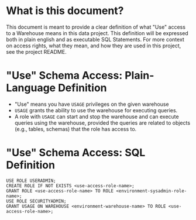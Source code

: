# What is this document? 

This document is meant to provide a clear definition of what "Use" access to a Warehouse means in this data project. This definition will be expressed both in plain english and as executable SQL Statements. For more context on access rights, what they mean, and how they are used in this project, see the project README.

# "Use" Schema Access: Plain-Language Definition

- "Use" means you have `USAGE` privileges on the given warehouse
- `USAGE` grants the ability to use the warehouse for executing queries.
- A role with `USAGE` can start and stop the warehouse and can execute queries using the warehouse, provided the queries are related to objects (e.g., tables, schemas) that the role has access to.

# "Use" Schema Access: SQL Definition

```
USE ROLE USERADMIN;
CREATE ROLE IF NOT EXISTS <use-access-role-name>;
GRANT ROLE <use-access-role-name> TO ROLE <environment-sysadmin-role-name>;
USE ROLE SECURITYADMIN;
GRANT USAGE ON WAREHOUSE <environment-warehouse-name> TO ROLE <use-access-role-name>;
```
